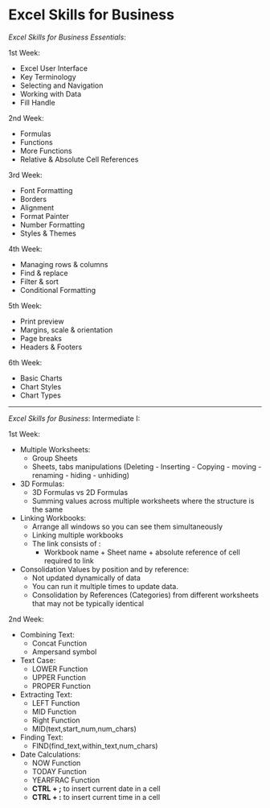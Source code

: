 # **Excel Skills for Business**

_Excel Skills for Business Essentials_:

1st Week:

- Excel User Interface
- Key Terminology
- Selecting and Navigation
- Working with Data
- Fill Handle

2nd Week:

- Formulas
- Functions
- More Functions
- Relative &amp; Absolute Cell References

3rd Week:

- Font Formatting
- Borders
- Alignment
- Format Painter
- Number Formatting
- Styles &amp; Themes

4th Week:

- Managing rows &amp; columns
- Find &amp; replace
- Filter &amp; sort
- Conditional Formatting

5th Week:

- Print preview
- Margins, scale &amp; orientation
- Page breaks
- Headers &amp; Footers

6th Week:

- Basic Charts
- Chart Styles
- Chart Types

-----

_Excel Skills for Business_: Intermediate I:

1st Week:

- Multiple Worksheets:
  - Group Sheets
  - Sheets, tabs manipulations (Deleting - Inserting - Copying - moving -renaming - hiding - unhiding)
- 3D Formulas:
  - 3D Formulas vs 2D Formulas
  - Summing values across multiple worksheets where the structure is the same
- Linking Workbooks:
  - Arrange all windows so you can see them simultaneously
  - Linking multiple workbooks
  - The link consists of :
    - Workbook name + Sheet name + absolute reference of cell required to link
- Consolidation Values by position and by reference:
  - Not updated dynamically of data
  - You can run it multiple times to update data.
  - Consolidation by References (Categories) from different worksheets that may not be typically identical

2nd Week:

- Combining Text:
  - Concat Function
  - Ampersand symbol
- Text Case:
  - LOWER Function
  - UPPER Function
  - PROPER Function
- Extracting Text:
  - LEFT Function
  - MID Function
  - Right Function
  - MID(text,start\_num,num\_chars)
- Finding Text:
  - FIND(find\_text,within\_text,num\_chars)
- Date Calculations:
  - NOW Function
  - TODAY Function
  - YEARFRAC Function
  - **CTRL + ;** to insert current date in a cell
  - **CTRL + :** to insert current time in a cell